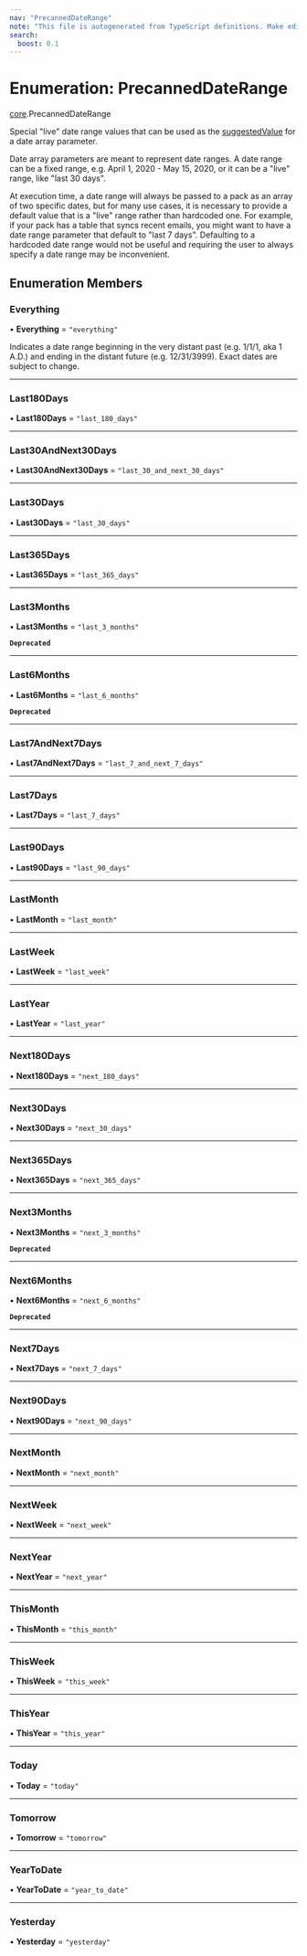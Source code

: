 ```yaml
---
nav: "PrecannedDateRange"
note: "This file is autogenerated from TypeScript definitions. Make edits to the comments in the TypeScript file and then run `make docs` to regenerate this file."
search:
  boost: 0.1
---
```

# Enumeration: PrecannedDateRange

[core](../modules/core.md).PrecannedDateRange

Special "live" date range values that can be used as the [suggestedValue](../interfaces/core.ParamDef.md#suggestedvalue)
for a date array parameter.

Date array parameters are meant to represent date ranges. A date range can
be a fixed range, e.g. April 1, 2020 - May 15, 2020, or it can be a "live"
range, like "last 30 days".

At execution time, a date range will always be passed to a pack as an
array of two specific dates, but for many use cases, it is necessary
to provide a default value that is a "live" range rather than hardcoded
one. For example, if your pack has a table that syncs recent emails,
you might want to have a date range parameter that default to
"last 7 days". Defaulting to a hardcoded date range would not be useful
and requiring the user to always specify a date range may be inconvenient.

## Enumeration Members

### Everything

• **Everything** = ``"everything"``

Indicates a date range beginning in the very distant past (e.g. 1/1/1, aka 1 A.D.)
and ending in the distant future (e.g. 12/31/3999). Exact dates are subject to change.

___

### Last180Days

• **Last180Days** = ``"last_180_days"``

___

### Last30AndNext30Days

• **Last30AndNext30Days** = ``"last_30_and_next_30_days"``

___

### Last30Days

• **Last30Days** = ``"last_30_days"``

___

### Last365Days

• **Last365Days** = ``"last_365_days"``

___

### Last3Months

• **Last3Months** = ``"last_3_months"``

**`Deprecated`**

___

### Last6Months

• **Last6Months** = ``"last_6_months"``

**`Deprecated`**

___

### Last7AndNext7Days

• **Last7AndNext7Days** = ``"last_7_and_next_7_days"``

___

### Last7Days

• **Last7Days** = ``"last_7_days"``

___

### Last90Days

• **Last90Days** = ``"last_90_days"``

___

### LastMonth

• **LastMonth** = ``"last_month"``

___

### LastWeek

• **LastWeek** = ``"last_week"``

___

### LastYear

• **LastYear** = ``"last_year"``

___

### Next180Days

• **Next180Days** = ``"next_180_days"``

___

### Next30Days

• **Next30Days** = ``"next_30_days"``

___

### Next365Days

• **Next365Days** = ``"next_365_days"``

___

### Next3Months

• **Next3Months** = ``"next_3_months"``

**`Deprecated`**

___

### Next6Months

• **Next6Months** = ``"next_6_months"``

**`Deprecated`**

___

### Next7Days

• **Next7Days** = ``"next_7_days"``

___

### Next90Days

• **Next90Days** = ``"next_90_days"``

___

### NextMonth

• **NextMonth** = ``"next_month"``

___

### NextWeek

• **NextWeek** = ``"next_week"``

___

### NextYear

• **NextYear** = ``"next_year"``

___

### ThisMonth

• **ThisMonth** = ``"this_month"``

___

### ThisWeek

• **ThisWeek** = ``"this_week"``

___

### ThisYear

• **ThisYear** = ``"this_year"``

___

### Today

• **Today** = ``"today"``

___

### Tomorrow

• **Tomorrow** = ``"tomorrow"``

___

### YearToDate

• **YearToDate** = ``"year_to_date"``

___

### Yesterday

• **Yesterday** = ``"yesterday"``
